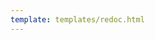 ```yaml
---
template: templates/redoc.html
---
```


<redoc spec-url="../../../apis/organization-apis/restapis/org-offline-user-onboard-mgt.yaml"></redoc>

